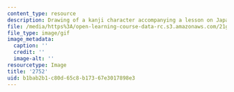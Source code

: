 ```yaml
---
content_type: resource
description: Drawing of a kanji character accompanying a lesson on Japanese.
file: /media/https%3A/open-learning-course-data-rc.s3.amazonaws.com/21g-504-japanese-iv-spring-2009/b1bab2b1c80d65c8b17367e3017898e3_2752.gif
file_type: image/gif
image_metadata:
  caption: ''
  credit: ''
  image-alt: ''
resourcetype: Image
title: '2752'
uid: b1bab2b1-c80d-65c8-b173-67e3017898e3
---
```

